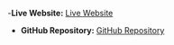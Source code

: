 

-**Live Website:** [Live Website]( https://evelynsanchezl.github.io/final-project-portfolio/)

- **GitHub Repository:** [GitHub Repository](https://github.com/EvelynSanchezL/final-project-portfolio)
